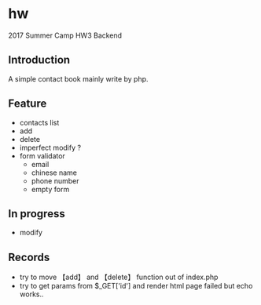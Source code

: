# hw
2017 Summer Camp HW3 Backend

## Introduction

A simple contact book mainly write by php.
 
## Feature
- contacts list
- add
- delete
- imperfect modify ?
- form validator
    - email 
    - chinese name
    - phone number
    - empty form

## In progress
- modify


## Records
- try to move 【add】 and 【delete】 function out of index.php
- try to get params from $_GET['id'] and render html page failed but echo works..